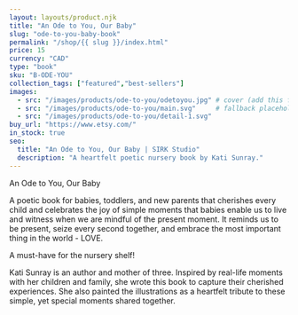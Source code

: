 ```yaml
---
layout: layouts/product.njk
title: "An Ode to You, Our Baby"
slug: "ode-to-you-baby-book"
permalink: "/shop/{{ slug }}/index.html"
price: 15
currency: "CAD"
type: "book"
sku: "B-ODE-YOU"
collection_tags: ["featured","best-sellers"]
images:
  - src: "/images/products/ode-to-you/odetoyou.jpg" # cover (add this file)
  - src: "/images/products/ode-to-you/main.svg"     # fallback placeholder
  - src: "/images/products/ode-to-you/detail-1.svg"
buy_url: "https://www.etsy.com/"
in_stock: true
seo:
  title: "An Ode to You, Our Baby | SIRK Studio"
  description: "A heartfelt poetic nursery book by Kati Sunray."
---
```


An Ode to You, Our Baby

A poetic book for babies, toddlers, and new parents that cherishes every child and celebrates the joy of simple moments that babies enable us to live and witness when we are mindful of the present moment. It reminds us to be present, seize every second together, and embrace the most important thing in the world - LOVE.

A must-have for the nursery shelf!

Kati Sunray is an author and mother of three. Inspired by real-life moments with her children and family, she wrote this book to capture their cherished experiences. She also painted the illustrations as a heartfelt tribute to these simple, yet special moments shared together.
